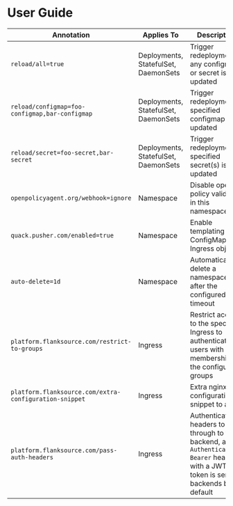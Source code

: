 # User Guide

| Annotation                                             | Applies To                           | Description                                                  |
| ------------------------------------------------------ | ------------------------------------ | ------------------------------------------------------------ |
| `reload/all=true`                                      | Deployments, StatefulSet, DaemonSets | Trigger redeployment if any configmap or secret is updated   |
| `reload/configmap=foo-configmap,bar-configmap`         | Deployments, StatefulSet, DaemonSets | Trigger redeployment if specified configmap(s) updated       |
| `reload/secret=foo-secret,bar-secret`                  | Deployments, StatefulSet, DaemonSets | Trigger redeployment if specified secret(s) is updated       |
| `openpolicyagent.org/webhook=ignore`                   | Namespace                            | Disable open policy validaton in this namespace              |
| `quack.pusher.com/enabled=true`                        | Namespace                            | Enable templating of ConfigMap and Ingress objects           |
| `auto-delete=1d`                                       | Namespace                            | Automatically delete a namespace after the configured timeout |
| `platform.flanksource.com/restrict-to-groups`          | Ingress                              | Restrict access to the specified Ingress to authenticated users with membership in the configured groups |
| `platform.flanksource.com/extra-configuration-snippet` | Ingress                              | Extra nginx configuration snippet to apply                   |
| `platform.flanksource.com/pass-auth-headers`           | Ingress                              | Authentication headers to pass through to the backend, a `Authentication: Bearer` header with a JWT token is sent to backends by default |

